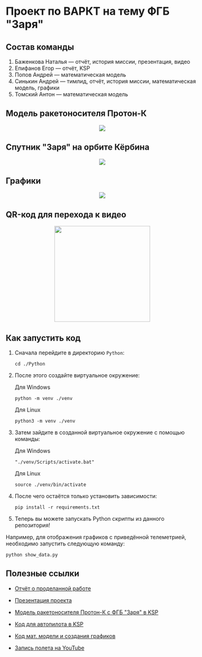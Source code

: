 # Проект по ВАРКТ на тему ФГБ "Заря"

## Состав команды
  1.	Баженкова Наталья — отчёт, история миссии, презентация, видео
  2.	Епифанов Егор — отчёт, KSP
  3.	Попов Андрей — математическая модель
  4.	Синькин Андрей — тимлид, отчёт, история миссии, математическая модель, графики
  5.	Томский Антон — математическая модель

## Модель ракетоносителя Протон-К

<p align="center">
  <img src="https://github.com/user-attachments/assets/ec027406-16a4-49e4-90a3-1e64af4d3968"/>
</p>

## Спутник "Заря" на орбите Кёрбина

<p align="center">
  <img src="https://github.com/user-attachments/assets/9bf3cb2d-f46c-4ddb-b494-fd80f022babd"/>
</p>

## Графики

<p align="center">
  <img src="https://github.com/user-attachments/assets/f187f0bb-55d9-4a8f-a34e-3a159533159a"/>
</p>

## QR-код для перехода к видео

<p align="center">
  <img src="https://github.com/user-attachments/assets/bc782c88-ce46-4427-9748-8c315899e2e0" width="250" height="250"/>
</p>

## Как запустить код

1. Сначала перейдите в директорию `Python`:
    ```
    cd ./Python
    ```

2. После этого создайте виртуальное окружение:

    Для Windows
    ```
    python -m venv ./venv
    ```
    
    Для Linux
    ```
    python3 -m venv ./venv
    ```

3. Затем зайдите в созданной виртуальное окружение с помощью команды:

    Для Windows
    ```
    "./venv/Scripts/activate.bat"
    ```
    
    Для Linux
    ```
    source ./venv/bin/activate
    ```

4. После чего остаётся только установить зависимости:
    ```
    pip install -r requirements.txt
    ```

5. Теперь вы можете запускать Python скрипты из данного репозитория!

Например, для отображения графиков с приведённой телеметрией, необходимо запустить следующую команду:
```
python show_data.py
```

## Полезные ссылки

  - [Отчёт о проделанной работе](https://github.com/d-asv-b/varkt/blob/main/Reports/VARKT_Report.docx)

  - [Презентация проекта](https://github.com/d-asv-b/varkt/blob/main/Reports/Presentation.pptx)

  - [Модель ракетоносителя Протон-К с ФГБ "Заря" в KSP](https://github.com/d-asv-b/varkt/blob/main/KSP_craft/%D0%9F%D1%80%D0%BE%D1%82%D0%BE%D0%BD-%D0%9A_%D0%97%D0%B0%D1%80%D1%8F.craft)
  
  - [Код для автопилота в KSP](https://github.com/d-asv-b/varkt/blob/main/Python/krpc_autopilot.py)
  
  - [Код мат. модели и создания графиков](https://github.com/d-asv-b/varkt/blob/Python/show_data.py)
    
  - [Запись полета на YouTube](https://youtu.be/ManPyMjzc-k)
